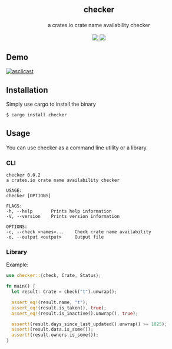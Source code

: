 ## <p align='center'>checker</p>

<p align='center'>
  a crates.io crate name availability checker

  <br/>
  <br/>

  <a href="https://crates.io/crates/checker" target="_blank">
    <img src="https://shields.io/crates/v/checker.svg">
  </a>

  <a href="https://github.com/terror/checker/blob/main/.github/workflows/ci.yml" target="_blank">
    <img src="https://github.com/terror/checker/actions/workflows/ci.yml/badge.svg">
  </a>
</p>

## Demo

[![asciicast](https://asciinema.org/a/U94NQHUnj1DAyZi2VHWCu5GU0.svg)](https://asciinema.org/a/U94NQHUnj1DAyZi2VHWCu5GU0)

## Installation

Simply use cargo to install the binary

```bash
$ cargo install checker
```

## Usage

You can use checker as a command line utility or a library.

### CLI

```
checker 0.0.2
a crates.io crate name availability checker

USAGE:
checker [OPTIONS]

FLAGS:
-h, --help       Prints help information
-V, --version    Prints version information

OPTIONS:
-c, --check <names>...    Check crate name availability
-o, --output <output>     Output file
```

### Library

Example:

```rust
use checker::{check, Crate, Status};

fn main() {
  let result: Crate = check("t").unwrap();

  assert_eq!(result.name, "t");
  assert_eq!(result.is_taken(), true);
  assert_eq!(result.is_inactive().unwrap(), true);

  assert!(result.days_since_last_updated().unwrap() >= 1825);
  assert!(result.data.is_some());
  assert!(result.owners.is_some());
}
```
